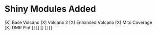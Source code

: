 

# Shiny Modules Added

[X] Base Volcano
[X] Volcano 2
[X] Enhanced Volcano
[X] Mito Coverage
[X] DMR Plot
[] 
[] 
[] 
[] 
[] 
